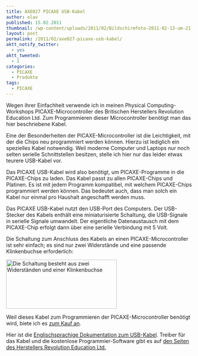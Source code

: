 ```yaml
---
title: AXE027 PICAXE USB-Kabel
author: olav
published: 15.02.2011
thumbnail: /wp-content/uploads/2011/02/Bildschirmfoto-2011-02-13-um-21.49.54-212x212.png
layout: post
permalink: /2011/02/axe027-picaxe-usb-kabel/
aktt_notify_twitter:
  - yes
aktt_tweeted:
  - 1
categories:
  - PICAXE
  - Produkte
tags:
  - PICAXE
---
```

Wegen ihrer Einfachheit verwende ich in meinen Physical Computing-Workshops PICAXE-Microcontroller des Britischen Herstellers Revolution Education Ltd. Zum Programmieren dieser Microcontroller benötigt man das hier beschriebene Kabel.

Eine der Besonderheiten der PICAXE-Microcontroller ist die Leichtigkeit, mit der die Chips neu programmiert werden können. Hierzu ist lediglich ein spezielles Kabel notwendig. Weil moderne Computer und Laptops nur noch selten serielle Schnittstellen besitzen, stelle ich hier nur das leider etwas teurere USB-Kabel vor.

Das PICAXE USB-Kabel wird also benötigt, um PICAXE-Programme in die PICAXE-Chips zu laden. Das Kabel passt zu allen PICAXE-Chips und Platinen. Es ist mit jedem Programm kompatibel, mit welchem PICAXE-Chips programmiert werden können. Das bedeutet auch, dass man solch ein Kabel nur einmal pro Haushalt angeschafft werden muss.

Das PICAXE USB-Kabel nutzt den USB-Port des Computers. Der USB-Stecker des Kabels enthält eine miniaturisierte Schaltung, die USB-Signale in serielle Signale umwandelt. Der eigentliche Datenaustausch mit dem PICAXE-Chip erfolgt dann über eine serielle Verbindung mit 5 Volt.

Die Schaltung zum Anschluss des Kabels an einen PICAXE-Microcontroller ist sehr einfach; es sind nur zwei Widerstände und eine passende Klinkenbuchse erforderlich:

<a href="http://tinkerthon.de/wp-content/uploads/2011/02/Bildschirmfoto-2010-05-26-um-09.52.35.png" rel="lightbox[412]" title="Schaltung zum Programmieren von PICAXE-Chips"><img src="http://tinkerthon.de/wp-content/uploads/2011/02/Bildschirmfoto-2010-05-26-um-09.52.35-300x133.png" alt="Die Schaltung besteht aus zwei Widerständen und einer Klinkenbuchse" title="Schaltung zum Programmieren von PICAXE-Chips" width="300" height="133" class="alignright size-medium wp-image-414" /></a>

Weil dieses Kabel zum Programmieren der PICAXE-Microcontroller benötigt wird, biete ich es [zum Kauf an][1].

Hier ist die [Englischsprachige Dokumentation zum USB-Kabel][2]. Treiber für das Kabel und die kostenlose Programmier-Software gibt es auf [den Seiten des Herstellers Revolution Education Ltd.][3]

 [1]: http://de.dawanda.com/product/16757814-AXE027-PICAXE-USBKabel
 [2]: http://tinkerthon.de/wp-content/uploads/2011/02/axe027_usbcable.pdf
 [3]: http://www.rev-ed.co.uk/picaxe/software.htm
